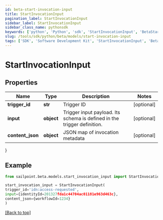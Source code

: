 ```yaml
---
id: beta-start-invocation-input
title: StartInvocationInput
pagination_label: StartInvocationInput
sidebar_label: StartInvocationInput
sidebar_class_name: pythonsdk
keywords: ['python', 'Python', 'sdk', 'StartInvocationInput', 'BetaStartInvocationInput'] 
slug: /tools/sdk/python/beta/models/start-invocation-input
tags: ['SDK', 'Software Development Kit', 'StartInvocationInput', 'BetaStartInvocationInput']
---
```


# StartInvocationInput


## Properties

Name | Type | Description | Notes
------------ | ------------- | ------------- | -------------
**trigger_id** | **str** | Trigger ID | [optional] 
**input** | **object** | Trigger input payload. Its schema is defined in the trigger definition. | [optional] 
**content_json** | **object** | JSON map of invocation metadata | [optional] 
}

## Example

```python
from sailpoint.beta.models.start_invocation_input import StartInvocationInput

start_invocation_input = StartInvocationInput(
trigger_id='idn:access-requested',
input={identityId=201327fda1c44704ac01181e963d463c},
content_json={workflowId=1234}
)

```
[[Back to top]](#) 

